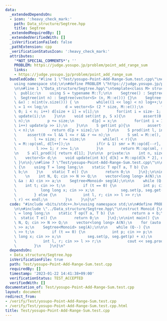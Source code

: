 ```yaml
---
data:
  _extendedDependsOn:
  - icon: ':heavy_check_mark:'
    path: Data_structure/Segtree.hpp
    title: Segtree
  _extendedRequiredBy: []
  _extendedVerifiedWith: []
  _isVerificationFailed: false
  _pathExtension: cpp
  _verificationStatusIcon: ':heavy_check_mark:'
  attributes:
    '*NOT_SPECIAL_COMMENTS*': ''
    PROBLEM: https://judge.yosupo.jp/problem/point_add_range_sum
    links:
    - https://judge.yosupo.jp/problem/point_add_range_sum
  bundledCode: "#line 1 \"Test/yosupo-Point-Add-Range-Sum.test.cpp\"\n#include <bits/stdc++.h>\n\
    using namespace std;\n\n#define PROBLEM \"https://judge.yosupo.jp/problem/point_add_range_sum\"\
    \n\n#line 1 \"Data_structure/Segtree.hpp\"\ntemplate<class M> struct Segtree {\n\
    \  public:\n    using S = typename M::T;\n\n    Segtree() : Segtree(0) {}\n  \
    \  Segtree(int n) : Segtree(vector<S> (n, M::e())) {}\n    Segtree(const vector<S>\
    \ &v) : n(int(v.size())) { \n        while((1 << log) < n) log++;\n        size\
    \ = 1 << log;\n        d = vector<S> (2 * size, M::e());\n        for(int i =\
    \ 0; i < n; i++) d[size + i] = v[i];\n        for(int i = size- 1; i >= 1; i--)\
    \ update(i);\n    }\n\n    void set(int p, S x){\n        assert(0 <= p && p <\
    \ n);\n        p += size;\n        d[p] = x;\n        for(int i = 1; i <= log;\
    \ i++) update(p >> i);\n    }\n\n    S get(int p){\n        assert(0 <= p && p\
    \ < n);\n        return d[p + size];\n    }\n\n    S prod(int l, int r){\n   \
    \     assert(0 <= l && l <= r && r <= n);\n        S sml = M::e(), smr = M::e();\n\
    \        l += size; r += size;\n        while(l < r){\n            if(l & 1) sml\
    \ = M::op(sml, d[l++]);\n            if(r & 1) smr = M::op(d[--r], smr);\n   \
    \         l >>= 1; r >>= 1;\n        }\n        return M::op(sml, smr);\n    }\n\
    \n    S all_prod(){ return d[1]; }\n\n\n  private:\n    int n, size, log = 0;\n\
    \    vector<S> d;\n    void update(int k){ d[k] = M::op(d[k * 2], d[k * 2 + 1]);\
    \ }\n\n};\n#line 7 \"Test/yosupo-Point-Add-Range-Sum.test.cpp\"\n\nstruct Monoid\
    \ {\n    using T = long long;\n    static T op(T a, T b) {\n        return a +\
    \ b;\n    }\n    static T e() {\n        return 0;\n    }\n};\n\nint main() {\n\
    \    \n    int N, Q; cin >> N >> Q;\n    vector<long long> A(N);\n    for (auto\
    \ &a : A) cin >> a;\n    Segtree<Monoid> seg(A);\n\n\n    while (Q--) {\n    \
    \    int t; cin >> t;\n        if (t == 0) {\n            int p; cin >> p;\n \
    \           long long x; cin >> x;\n            seg.set(p, seg.get(p) + x);\n\
    \        } else {\n            int l, r; cin >> l >> r;\n            cout << seg.prod(l,\
    \ r) << endl;\n        }\n    }\n}\n"
  code: "#include <bits/stdc++.h>\nusing namespace std;\n\n#define PROBLEM \"https://judge.yosupo.jp/problem/point_add_range_sum\"\
    \n\n#include \"../Data_structure/Segtree.hpp\"\n\nstruct Monoid {\n    using T\
    \ = long long;\n    static T op(T a, T b) {\n        return a + b;\n    }\n  \
    \  static T e() {\n        return 0;\n    }\n};\n\nint main() {\n    \n    int\
    \ N, Q; cin >> N >> Q;\n    vector<long long> A(N);\n    for (auto &a : A) cin\
    \ >> a;\n    Segtree<Monoid> seg(A);\n\n\n    while (Q--) {\n        int t; cin\
    \ >> t;\n        if (t == 0) {\n            int p; cin >> p;\n            long\
    \ long x; cin >> x;\n            seg.set(p, seg.get(p) + x);\n        } else {\n\
    \            int l, r; cin >> l >> r;\n            cout << seg.prod(l, r) << endl;\n\
    \        }\n    }\n}\n"
  dependsOn:
  - Data_structure/Segtree.hpp
  isVerificationFile: true
  path: Test/yosupo-Point-Add-Range-Sum.test.cpp
  requiredBy: []
  timestamp: '2023-01-22 14:41:38+09:00'
  verificationStatus: TEST_ACCEPTED
  verifiedWith: []
documentation_of: Test/yosupo-Point-Add-Range-Sum.test.cpp
layout: document
redirect_from:
- /verify/Test/yosupo-Point-Add-Range-Sum.test.cpp
- /verify/Test/yosupo-Point-Add-Range-Sum.test.cpp.html
title: Test/yosupo-Point-Add-Range-Sum.test.cpp
---
```

